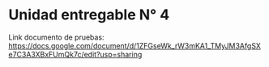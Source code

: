 # Unidad entregable N° 4

Link documento de pruebas: https://docs.google.com/document/d/1ZFGseWk_rW3mKA1_TMyJM3AfgSXe7C3A3XBxFUmQk7c/edit?usp=sharing
